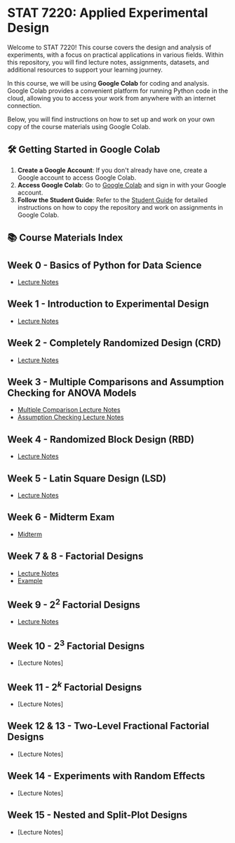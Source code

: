 # STAT 7220: Applied Experimental Design

Welcome to STAT 7220! This course covers the design and analysis of experiments, with a focus on practical applications in various fields. Within this repository, you will find lecture notes, assignments, datasets, and additional resources to support your learning journey.

In this course, we will be using **Google Colab** for coding and analysis. Google Colab provides a convenient platform for running Python code in the cloud, allowing you to access your work from anywhere with an internet connection.

Below, you will find instructions on how to set up and work on your own copy of the course materials using Google Colab.

## 🛠 Getting Started in Google Colab

1. **Create a Google Account**: If you don't already have one, create a Google account to access Google Colab.
2. **Access Google Colab**: Go to [Google Colab](https://colab.research.google.com/) and sign in with your Google account.
3. **Follow the Student Guide**: Refer to the [Student Guide](https://github.com/abrown9008/STAT-7220-Applied-Experimental-Design/blob/main/Python%20for%20Data%20Science/Getting%20Started%20with%20GitHub%20and%20Google%20Colab%20for%20Assignment%20Submissions.ipynb) for detailed instructions on how to copy the repository and work on assignments in Google Colab.

## 📚 Course Materials Index

## Week 0 - Basics of Python for Data Science
- [Lecture Notes](https://github.com/abrown9008/STAT-7220-Applied-Experimental-Design/blob/main/Python%20for%20Data%20Science/Introduction%20to%20Python%20for%20Data%20Science.ipynb)

## Week 1 - Introduction to Experimental Design
- [Lecture Notes](https://github.com/abrown9008/STAT-7220-Applied-Experimental-Design/blob/main/Introduction%20to%20Experimental%20Design/Intro%20to%20Experimental%20Design.ipynb)

## Week 2 - Completely Randomized Design (CRD)
- [Lecture Notes](https://github.com/abrown9008/STAT-7220-Applied-Experimental-Design/blob/main/Comparative%20Experiments/Introduction%20to%20Completely%20Randomized%20Designs.ipynb)

## Week 3 - Multiple Comparisons and Assumption Checking for ANOVA Models
- [Multiple Comparison Lecture Notes](https://github.com/abrown9008/STAT-7220-Applied-Experimental-Design/blob/main/Comparative%20Experiments/Multiple-Group-Comparisons.ipynb)
- [Assumption Checking Lecture Notes](https://github.com/abrown9008/STAT-7220-Applied-Experimental-Design/blob/main/Comparative%20Experiments/Checking-ANOVA-Assumptions.ipynb)

## Week 4 - Randomized Block Design (RBD)
- [Lecture Notes](https://github.com/abrown9008/STAT-7220-Applied-Experimental-Design/blob/main/Random%20Block%20Design%20and%20Latin%20Squares/Intro-to-Randomized-Block-Design.ipynb)

## Week 5 - Latin Square Design (LSD)
- [Lecture Notes](https://github.com/abrown9008/STAT-7220-Applied-Experimental-Design/blob/main/Random%20Block%20Design%20and%20Latin%20Squares/Intro-to-Latin-Square-Design.ipynb)

## Week 6 - Midterm Exam
- [Midterm](https://github.com/abrown9008/STAT-7220-Applied-Experimental-Design/blob/main/Assignments/Midterm-Exam/Midterm-Exam.ipynb)

## Week 7 & 8 - Factorial Designs
- [Lecture Notes](https://github.com/abrown9008/STAT-7220-Applied-Experimental-Design/blob/main/Factorial%20Designs/Intro-to-Factorial-Designs.ipynb)
- [Example](https://github.com/abrown9008/STAT-7220-Applied-Experimental-Design/blob/main/Factorial%20Designs/Factorial-Design-Analysis-Example.ipynb)

## Week 9 - $2^2$ Factorial Designs
- [Lecture Notes](https://github.com/abrown9008/STAT-7220-Applied-Experimental-Design/blob/main/Fractional%20Factorial%20Design/2-2-Factorial-Designs.ipynb)

## Week 10 - $2^3$ Factorial Designs
- [Lecture Notes]

## Week 11 - $2^k$ Factorial Designs
- [Lecture Notes]

## Week 12 & 13 - Two-Level Fractional Factorial Designs
- [Lecture Notes]

## Week 14 - Experiments with Random Effects
- [Lecture Notes]

## Week 15 - Nested and Split-Plot Designs
- [Lecture Notes]